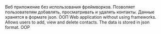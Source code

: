 Веб приложение без использования фреймворков.
Позволяет пользователям добавлять, просматривать и удалять контакты.
Данные хранятся в формате json.
ООП 
Web application without using frameworks.
Allows users to add, view and delete contacts.
The data is stored in json format.
OOP
